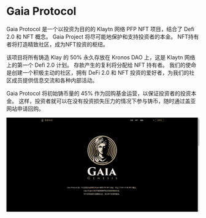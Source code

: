 # Gaia Protocol

Gaia Protocol 是一个以投资为目的的 Klaytn 网络 PFP NFT 项目，结合了 Defi 2.0 和 NFT 概念。
Gaia Project 将尽可能地保护和支持投资者的本金。
NFT持有者将打造精致社区，成为NFT投资的枢纽。

该项目将所有铸造 Klay 的 50% 永久存放在 Kronos DAO 上，这是 Klaytn 网络上的第一个 Defi 2.0 计划。
存款产生的复利将分配给 NFT 持有者。
我们的使命是创建一个积极主动的社区，拥有 DeFi 2.0 和 NFT 投资的爱好者，为我们的社区成员提供信息交流和各种内部活动。

Gaia Protocol 将初始铸币量的 45% 作为回购基金运营，以保证投资者的投资本金。
这样，投资者就可以在没有投资损失压力的情况下参与铸币，随时通过盖亚网站申请回购。

![nft](1661756921584.png)
